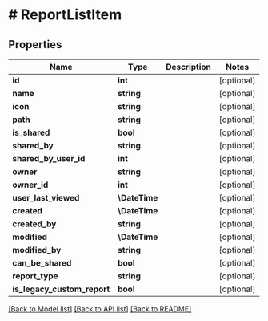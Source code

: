 # # ReportListItem

## Properties

Name | Type | Description | Notes
------------ | ------------- | ------------- | -------------
**id** | **int** |  | [optional]
**name** | **string** |  | [optional]
**icon** | **string** |  | [optional]
**path** | **string** |  | [optional]
**is_shared** | **bool** |  | [optional]
**shared_by** | **string** |  | [optional]
**shared_by_user_id** | **int** |  | [optional]
**owner** | **string** |  | [optional]
**owner_id** | **int** |  | [optional]
**user_last_viewed** | **\DateTime** |  | [optional]
**created** | **\DateTime** |  | [optional]
**created_by** | **string** |  | [optional]
**modified** | **\DateTime** |  | [optional]
**modified_by** | **string** |  | [optional]
**can_be_shared** | **bool** |  | [optional]
**report_type** | **string** |  | [optional]
**is_legacy_custom_report** | **bool** |  | [optional]

[[Back to Model list]](../../README.md#models) [[Back to API list]](../../README.md#endpoints) [[Back to README]](../../README.md)
